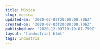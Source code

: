 ```yaml
---
title: Música
slug: musica
updated-on: '2020-07-03T20:00:00.706Z'
created-on: '2020-07-03T20:00:00.706Z'
published-on: '2020-12-09T19:19:07.759Z'
layout: '[industria].html'
tags: industria
---
```



